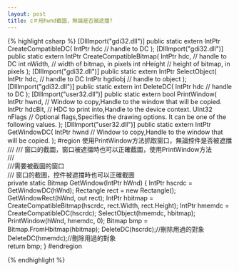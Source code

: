 ```yaml
---
layout: post
title: c＃用hwnd截圖，無論是否被遮擋?
---
```

{% highlight csharp %}
 [DllImport("gdi32.dll")]
 public static extern IntPtr CreateCompatibleDC(
 IntPtr hdc // handle to DC
 );
 [DllImport("gdi32.dll")]
 public static extern IntPtr CreateCompatibleBitmap(
 IntPtr hdc, // handle to DC
 int nWidth, // width of bitmap, in pixels
 int nHeight // height of bitmap, in pixels
 );
 [DllImport("gdi32.dll")]
 public static extern IntPtr SelectObject(
 IntPtr hdc, // handle to DC
 IntPtr hgdiobj // handle to object
 );
 [DllImport("gdi32.dll")]
 public static extern int DeleteDC(
 IntPtr hdc // handle to DC
 );
 [DllImport("user32.dll")]
 public static extern bool PrintWindow(
 IntPtr hwnd, // Window to copy,Handle to the window that will be copied.
 IntPtr hdcBlt, // HDC to print into,Handle to the device context. 
 UInt32 nFlags // Optional flags,Specifies the drawing options. It can be one of the following values. 
 );
 [DllImport("user32.dll")]
 public static extern IntPtr GetWindowDC(
 IntPtr hwnd // Window to copy,Handle to the window that will be copied.
 );
#region 使用PrintWindow方法抓取窗口，無論控件是否被遮擋
/// 
/// 窗口的截圖，窗口被遮擋時也可以正確截圖，使用PrintWindow方法  
///   
///需要被截圖的窗口  
/// 窗口的截圖，控件被遮擋時也可以正確截圖  
private static Bitmap GetWindow(IntPtr hWnd)
{
    IntPtr hscrdc = GetWindowDC(hWnd);
    Rectangle rect = new Rectangle();
    GetWindowRect(hWnd, out rect);
    IntPtr hbitmap = CreateCompatibleBitmap(hscrdc, rect.Width, rect.Height);
    IntPtr hmemdc = CreateCompatibleDC(hscrdc);
    SelectObject(hmemdc, hbitmap);
    PrintWindow(hWnd, hmemdc, 0);
    Bitmap bmp = Bitmap.FromHbitmap(hbitmap);
    DeleteDC(hscrdc);//刪除用過的對象  
    DeleteDC(hmemdc);//刪除用過的對象  
    return bmp;
}
#endregion 

{% endhighlight %}
